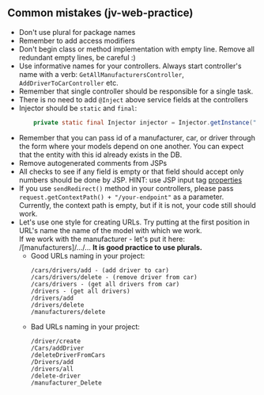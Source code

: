 ## Common mistakes (jv-web-practice)

* Don't use plural for package names
* Remember to add access modifiers
* Don't begin class or method implementation with empty line. Remove all redundant empty lines, be careful :)
* Use informative names for your controllers. Always start controller's name with a verb:
`GetAllManufacturersController`, `AddDriverToCarController` etc.
* Remember that single controller should be responsible for a single task.
* There is no need to add `@Inject` above service fields at the controllers
* Injector should be `static` and `final`:  
    ```java
        private static final Injector injector = Injector.getInstance("your.package");
    ```
* Remember that you can pass id of a manufacturer, car, or driver through the form where your models depend on one another. 
You can expect that the entity with this id already exists in the DB.
* Remove autogenerated comments from JSPs
* All checks to see if any field is empty or that field should accept only numbers should be done by JSP. 
HINT: use JSP input tag [properties](https://www.w3schools.com/html/html_form_input_types.asp)
* If you use `sendRedirect()` method in your controllers, please pass `request.getContextPath() + "/your-endpoint"` as a parameter.
Currently, the context path is empty, but if it is not, your code still should work.
* Let's use one style for creating URLs. Try putting at the first position in URL's name the name of the model with which we work.  
  If we work with the manufacturer - let's put it here: /[manufacturers]/.../... **It is good practice to use plurals.**
    - Good URLs naming in your project:
        ```
        /cars/drivers/add - (add driver to car)
        /cars/drivers/delete - (remove driver from car)
        /cars/drivers - (get all drivers from car)
        /drivers - (get all drivers)
        /drivers/add
        /drivers/delete
        /manufacturers/delete
        ```
    - Bad URLs naming in your project:
        ```
        /driver/create
        /Cars/addDriver
        /deleteDriverFromCars
        /Drivers/add
        /drivers/all
        /delete-driver
        /manufacturer_Delete
        ```
        
